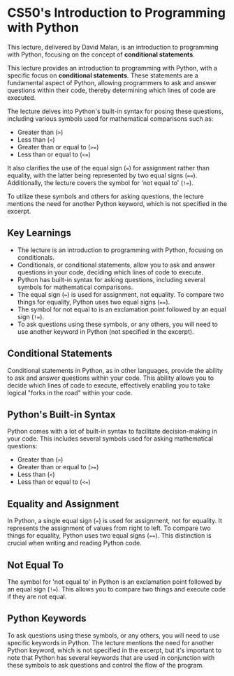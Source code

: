 # CS50's Introduction to Programming with Python

This lecture, delivered by David Malan, is an introduction to programming with Python, focusing on the concept of **conditional statements**.

This lecture provides an introduction to programming with Python, with a specific focus on **conditional statements**. These statements are a fundamental aspect of Python, allowing programmers to ask and answer questions within their code, thereby determining which lines of code are executed. 

The lecture delves into Python's built-in syntax for posing these questions, including various symbols used for mathematical comparisons such as:

- Greater than (`>`)
- Less than (`<`)
- Greater than or equal to (`>=`)
- Less than or equal to (`<=`)

It also clarifies the use of the equal sign (`=`) for assignment rather than equality, with the latter being represented by two equal signs (`==`). Additionally, the lecture covers the symbol for 'not equal to' (`!=`). 

To utilize these symbols and others for asking questions, the lecture mentions the need for another Python keyword, which is not specified in the excerpt.

## Key Learnings

- The lecture is an introduction to programming with Python, focusing on conditionals.
- Conditionals, or conditional statements, allow you to ask and answer questions in your code, deciding which lines of code to execute.
- Python has built-in syntax for asking questions, including several symbols for mathematical comparisons.
- The equal sign (`=`) is used for assignment, not equality. To compare two things for equality, Python uses two equal signs (`==`).
- The symbol for not equal to is an exclamation point followed by an equal sign (`!=`).
- To ask questions using these symbols, or any others, you will need to use another keyword in Python (not specified in the excerpt).



## Conditional Statements

Conditional statements in Python, as in other languages, provide the ability to ask and answer questions within your code. This ability allows you to decide which lines of code to execute, effectively enabling you to take logical "forks in the road" within your code.

## Python's Built-in Syntax

Python comes with a lot of built-in syntax to facilitate decision-making in your code. This includes several symbols used for asking mathematical questions:

- Greater than (`>`)
- Greater than or equal to (`>=`)
- Less than (`<`)
- Less than or equal to (`<=`)

## Equality and Assignment

In Python, a single equal sign (`=`) is used for assignment, not for equality. It represents the assignment of values from right to left. To compare two things for equality, Python uses two equal signs (`==`). This distinction is crucial when writing and reading Python code.

## Not Equal To

The symbol for 'not equal to' in Python is an exclamation point followed by an equal sign (`!=`). This allows you to compare two things and execute code if they are not equal.

## Python Keywords

To ask questions using these symbols, or any others, you will need to use specific keywords in Python. The lecture mentions the need for another Python keyword, which is not specified in the excerpt, but it's important to note that Python has several keywords that are used in conjunction with these symbols to ask questions and control the flow of the program.